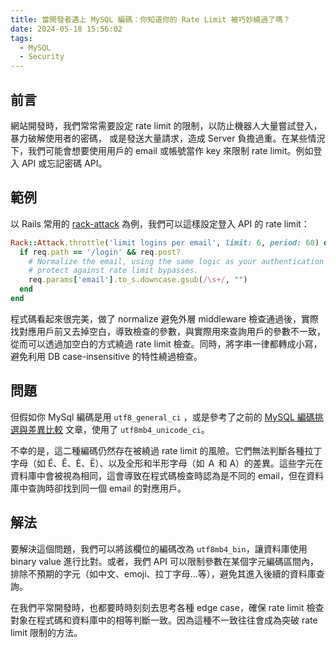 ```yaml
---
title: 當開發者遇上 MySQL 編碼：你知道你的 Rate Limit 被巧妙繞過了嗎？
date: 2024-05-18 15:56:02
tags:
  - MySQL
  - Security
---
```


## 前言

網站開發時，我們常常需要設定 rate limit 的限制，以防止機器人大量嘗試登入，暴力破解使用者的密碼， 或是發送大量請求，造成 Server 負擔過重。在某些情況下，我們可能會想要使用用戶的 email 或帳號當作 key 來限制 rate limit。例如登入 API 或忘記密碼 API。

## 範例

以 Rails 常用的 [rack-attack](https://github.com/rack/rack-attack) 為例，我們可以這樣設定登入 API 的 rate limit：
```rb
Rack::Attack.throttle('limit logins per email', limit: 6, period: 60) do |req|
  if req.path == '/login' && req.post?
    # Normalize the email, using the same logic as your authentication process, to
    # protect against rate limit bypasses.
    req.params['email'].to_s.downcase.gsub(/\s+/, "")
  end
end
```

程式碼看起來很完美，做了 normalize 避免外層 middleware 檢查通過後，實際找對應用戶前又去掉空白，導致檢查的參數，與實際用來查詢用戶的參數不一致，從而可以透過加空白的方式繞過 rate limit 檢查。同時，將字串一律都轉成小寫，避免利用 DB case-insensitive 的特性繞過檢查。

## 問題

但假如你 MySql 編碼是用 `utf8_general_ci` ，或是參考了之前的 [MySQL 編碼挑選與差異比較](https://khiav223577.github.io/blog/2019/06/30/MySQL-%E7%B7%A8%E7%A2%BC%E6%8C%91%E9%81%B8%E8%88%87%E5%B7%AE%E7%95%B0%E6%AF%94%E8%BC%83/) 文章，使用了 `utf8mb4_unicode_ci`。

不幸的是，這二種編碼仍然存在被繞過 rate limit 的風險。它們無法判斷各種拉丁字母（如 É、Ê、È、Ë）、以及全形和半形字母（如 Ａ 和 A）的差異。這些字元在資料庫中會被視為相同，這會導致在程式碼檢查時認為是不同的 email，但在資料庫中查詢時卻找到同一個 email 的對應用戶。

## 解法

要解決這個問題，我們可以將該欄位的編碼改為 `utf8mb4_bin`，讓資料庫使用 binary value 進行比對。或者，我們 API 可以限制參數在某個字元編碼區間內，排除不預期的字元（如中文、emoji、拉丁字母...等），避免其進入後續的資料庫查詢。

在我們平常開發時，也都要時時刻刻去思考各種 edge case，確保 rate limit 檢查對象在程式碼和資料庫中的相等判斷一致。因為這種不一致往往會成為突破 rate limit 限制的方法。

